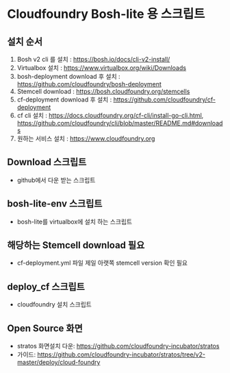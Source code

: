 # Cloudfoundry Bosh-lite 용 스크립트

## 설치 순서
  1. Bosh v2 cli 를 설치 : https://bosh.io/docs/cli-v2-install/
  2. Virtualbox 설치 : https://www.virtualbox.org/wiki/Downloads
  3. bosh-deployment download 후 설치 : https://github.com/cloudfoundry/bosh-deployment
  4. Stemcell download : https://bosh.cloudfoundry.org/stemcells
  5. cf-deployment download 후 설치 : https://github.com/cloudfoundry/cf-deployment
  6. cf cli 설치 : https://docs.cloudfoundry.org/cf-cli/install-go-cli.html, https://github.com/cloudfoundry/cli/blob/master/README.md#downloads
  6. 원하는 서비스 설치 : https://www.cloudfoundry.org
  
## Download 스크립트
* github에서 다운 받는 스크립트

## bosh-lite-env 스크립트
* bosh-lite를 virtualbox에 설치 하는 스크립트

## 해당하는 Stemcell download 필요
* cf-deployment.yml 파일 제일 아랫쪽 stemcell version 확인 필요

## deploy_cf 스크립트
* cloudfoundry 설치 스크립트

## Open Source 화면
* stratos 화면설치 다운: https://github.com/cloudfoundry-incubator/stratos
* 가이드: https://github.com/cloudfoundry-incubator/stratos/tree/v2-master/deploy/cloud-foundry

